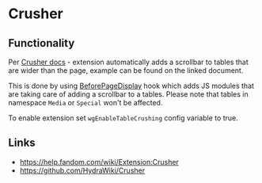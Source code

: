 # Crusher
## Functionality
Per [Crusher docs](https://help.fandom.com/wiki/Extension:Crusher) - extension automatically adds a scrollbar to tables that are wider than the page, example can be found on the linked document.

This is done by using [BeforePageDisplay](https://www.mediawiki.org/wiki/Manual:Hooks/BeforePageDisplay) hook which adds JS modules that are taking care of adding a scrollbar to a tables. Please note that tables in namespace `Media` or `Special` won't be affected.

To enable extension set `wgEnableTableCrushing` config variable to true.
## Links
* https://help.fandom.com/wiki/Extension:Crusher
* https://github.com/HydraWiki/Crusher
